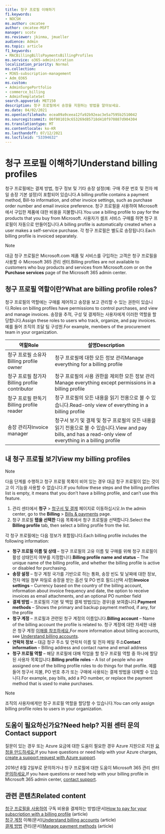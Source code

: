```yaml
---
title: 청구 프로필 이해하기
f1.keywords:
- NOCSH
ms.author: cmcatee
author: cmcatee-MSFT
manager: scotv
ms.reviewer: jkinma, jmueller
audience: Admin
ms.topic: article
f1_keywords:
- MACBillingBillsPaymentsBillingProfiles
ms.service: o365-administration
localization_priority: Normal
ms.collection:
- M365-subscription-management
- Adm_O365
ms.custom:
- AdminSurgePortfolio
- commerce_billing
- AdminTemplateSet
search.appverid: MET150
description: 청구 프로필에서 송장을 지원하는 방법을 알아보세요.
ms.date: 04/02/2021
ms.openlocfilehash: ecea09a9ceea12fa92b92eac3e5a7595b2510042
ms.sourcegitcommit: 00f001019c653269d85718d410f970887d904304
ms.translationtype: MT
ms.contentlocale: ko-KR
ms.lasthandoff: 07/12/2021
ms.locfileid: "53394632"
---
```

# <a name="understand-billing-profiles"></a><span data-ttu-id="3a32b-103">청구 프로필 이해하기</span><span class="sxs-lookup"><span data-stu-id="3a32b-103">Understand billing profiles</span></span>

<span data-ttu-id="3a32b-104">청구 프로필에는 결제 방법, 청구 정보 및 기타 송장 설정(예: 구매 주문 번호 및 전자 메일 송장 기본 설정)이 포함되어 있습니다.</span><span class="sxs-lookup"><span data-stu-id="3a32b-104">A billing profile contains a payment method, Bill-to information, and other invoice settings, such as purchase order number and email invoice preference.</span></span> <span data-ttu-id="3a32b-105">청구 프로필을 사용하여 Microsoft에서 구입한 제품에 대한 비용을 지불합니다.</span><span class="sxs-lookup"><span data-stu-id="3a32b-105">You use a billing profile to pay for the products that you buy from Microsoft.</span></span> <span data-ttu-id="3a32b-106">사용자가 셀프 서비스 구매를 하면 청구 프로필이 자동으로 만들어집니다.</span><span class="sxs-lookup"><span data-stu-id="3a32b-106">A billing profile is automatically created when a user makes a self-service purchase.</span></span> <span data-ttu-id="3a32b-107">각 청구 프로필은 별도로 송장됩니다.</span><span class="sxs-lookup"><span data-stu-id="3a32b-107">Each billing profile is invoiced separately.</span></span>

> [!NOTE]
>
> <span data-ttu-id="3a32b-108">대금 청구 프로필은 Microsoft.com 제품 및 서비스를 구입하는 고객은 청구  프로필을 사용할 수 Microsoft 365 관리 센터.</span><span class="sxs-lookup"><span data-stu-id="3a32b-108">Billing profiles are not available to customers who buy products and services from Microsoft.com or on the **Purchase services** page of the Microsoft 365 admin center.</span></span>

## <a name="what-are-billing-profile-roles"></a><span data-ttu-id="3a32b-109">청구 프로필 역할이란?</span><span class="sxs-lookup"><span data-stu-id="3a32b-109">What are billing profile roles?</span></span>

<span data-ttu-id="3a32b-110">청구 프로필의 역할에는 구매를 제어하고 송장을 보고 관리할 수 있는 권한이 있습니다.</span><span class="sxs-lookup"><span data-stu-id="3a32b-110">Roles on billing profiles have permissions to control purchases, and view and manage invoices.</span></span> <span data-ttu-id="3a32b-111">송장을 추적, 구성 및 결제하는 사용자에게 이러한 역할을 할당합니다.</span><span class="sxs-lookup"><span data-stu-id="3a32b-111">Assign these roles to users who track, organize, and pay invoices.</span></span> <span data-ttu-id="3a32b-112">예를 들어 조직의 조달 팀 구성원.</span><span class="sxs-lookup"><span data-stu-id="3a32b-112">For example, members of the procurement team in your organization.</span></span>

| <span data-ttu-id="3a32b-113">역할</span><span class="sxs-lookup"><span data-stu-id="3a32b-113">Role</span></span>                         | <span data-ttu-id="3a32b-114">설명</span><span class="sxs-lookup"><span data-stu-id="3a32b-114">Description</span></span>                                                                      |
|----------------------------- |--------------------------------------------------------------------------------- |
| <span data-ttu-id="3a32b-115">청구 프로필 소유자</span><span class="sxs-lookup"><span data-stu-id="3a32b-115">Billing profile owner</span></span>        | <span data-ttu-id="3a32b-116">청구 프로필에 대한 모든 정보 관리</span><span class="sxs-lookup"><span data-stu-id="3a32b-116">Manage everything for a billing profile</span></span>                                          |
| <span data-ttu-id="3a32b-117">청구 프로필 참가자</span><span class="sxs-lookup"><span data-stu-id="3a32b-117">Billing profile contributor</span></span>  | <span data-ttu-id="3a32b-118">청구 프로필의 사용 권한을 제외한 모든 정보 관리</span><span class="sxs-lookup"><span data-stu-id="3a32b-118">Manage everything except permissions in a billing profile</span></span>                        |
| <span data-ttu-id="3a32b-119">청구 프로필 판독기</span><span class="sxs-lookup"><span data-stu-id="3a32b-119">Billing profile reader</span></span>       | <span data-ttu-id="3a32b-120">청구 프로필의 모든 내용을 읽기 전용으로 볼 수 있습니다.</span><span class="sxs-lookup"><span data-stu-id="3a32b-120">Read-only view of everything in a billing profile</span></span>                                |
| <span data-ttu-id="3a32b-121">송장 관리자</span><span class="sxs-lookup"><span data-stu-id="3a32b-121">Invoice manager</span></span>              | <span data-ttu-id="3a32b-122">청구서 보기 및 결제 및 청구 프로필의 모든 내용을 읽기 전용으로 볼 수 있습니다.</span><span class="sxs-lookup"><span data-stu-id="3a32b-122">View and pay bills, and has a read-only view of everything in a billing profile</span></span>  |

## <a name="view-my-billing-profiles"></a><span data-ttu-id="3a32b-123">내 청구 프로필 보기</span><span class="sxs-lookup"><span data-stu-id="3a32b-123">View my billing profiles</span></span>

> [!NOTE]
>
> <span data-ttu-id="3a32b-124">다음 단계를 수행하고 청구 프로필 목록이 비어 있는 경우 대금 청구 프로필이 없는 것이고 이 기능을 사용할 수 없습니다.</span><span class="sxs-lookup"><span data-stu-id="3a32b-124">If you follow these steps and the billing profiles list is empty, it means that you don’t have a billing profile, and can’t use this feature.</span></span>

1. <span data-ttu-id="3a32b-125">관리 센터에서 **청구** \> <a href="https://go.microsoft.com/fwlink/p/?linkid=2102895" target="_blank">청구서 및 결제</a> 페이지로 이동하십시오.</span><span class="sxs-lookup"><span data-stu-id="3a32b-125">In the admin center, go to the **Billing** \> <a href="https://go.microsoft.com/fwlink/p/?linkid=2102895" target="_blank">Bills & payments</a> page.</span></span>
2. <span data-ttu-id="3a32b-126">청구 프로필 **탭을 선택한** 다음 목록에서 청구 프로필을 선택합니다.</span><span class="sxs-lookup"><span data-stu-id="3a32b-126">Select the **Billing profile** tab, then select a billing profile from the list.</span></span>

<span data-ttu-id="3a32b-127">각 청구 프로필에는 다음 정보가 포함됩니다.</span><span class="sxs-lookup"><span data-stu-id="3a32b-127">Each billing profile includes the following information:</span></span>

- <span data-ttu-id="3a32b-128">**청구 프로필 이름 및 상태** &ndash; 청구 프로필의 고유 이름 및 구매를 위해 청구 프로필이 활성 상태인지 여부를 지정합니다.</span><span class="sxs-lookup"><span data-stu-id="3a32b-128">**Billing profile name and status** &ndash; The unique name of the billing profile, and whether the billing profile is active or disabled for purchasing.</span></span>
- <span data-ttu-id="3a32b-129">**송장 설정** &ndash; 청구 계정 국가를 기반으로 하는 통화, 송장 빈도 및 날짜에 대한 정보, 전자 메일 첨부 파일로 송장을 받는 옵션 및 PO 번호 필드(선택 사항)</span><span class="sxs-lookup"><span data-stu-id="3a32b-129">**Invoice settings** &ndash; Currency based on the country of the billing account, information about invoice frequency and date, the option to receive invoices as email attachments, and an optional PO number field</span></span>
- <span data-ttu-id="3a32b-130">**결제 방법** &ndash; 프로필의 기본 및 백업 결제 방법(있는 경우)을 보여줍니다.</span><span class="sxs-lookup"><span data-stu-id="3a32b-130">**Payment methods** &ndash; Shows the primary and backup payment method, if any, for the profile</span></span>
- <span data-ttu-id="3a32b-131">**청구 계정** &ndash; 프로필과 관련된 청구 계정의 이름입니다.</span><span class="sxs-lookup"><span data-stu-id="3a32b-131">**Billing account** &ndash; Name of the billing account the profile is related to.</span></span> <span data-ttu-id="3a32b-132">청구 계정에 대한 자세한 내용은 청구 계정 [이해를 참조하세요.](../manage-billing-accounts.md)</span><span class="sxs-lookup"><span data-stu-id="3a32b-132">For more information about billing accounts, see [Understand billing accounts](../manage-billing-accounts.md).</span></span>
- <span data-ttu-id="3a32b-133">**연락처 정보** &ndash; 대금 청구 주소 및 연락처 이름 및 전자 메일 주소</span><span class="sxs-lookup"><span data-stu-id="3a32b-133">**Contact information** &ndash; Billing address and contact name and email address</span></span>
- <span data-ttu-id="3a32b-134">**청구 프로필 역할** &ndash; 해당 프로필에 대해 작업을 할 청구 프로필 역할 중 하나에 할당된 사용자 목록입니다.</span><span class="sxs-lookup"><span data-stu-id="3a32b-134">**Billing profile roles** &ndash; A list of people who are assigned one of the billing profile roles to do things for that profile.</span></span> <span data-ttu-id="3a32b-135">예를 들어 청구서 지불, PO 번호 추가 또는 구매에 사용되는 결제 방법을 대체할 수 있습니다.</span><span class="sxs-lookup"><span data-stu-id="3a32b-135">For example, pay bills, add a PO number, or replace the payment method that is used to make purchases.</span></span>

> [!NOTE]
>
> <span data-ttu-id="3a32b-136">조직의 사용자에게만 청구 프로필 역할을 할당할 수 있습니다.</span><span class="sxs-lookup"><span data-stu-id="3a32b-136">You can only assign billing profile roles to users in your organization.</span></span>

## <a name="need-help-contact-support"></a><span data-ttu-id="3a32b-137">도움이 필요하신가요?</span><span class="sxs-lookup"><span data-stu-id="3a32b-137">Need help?</span></span> <span data-ttu-id="3a32b-138">지원 센터 문의</span><span class="sxs-lookup"><span data-stu-id="3a32b-138">Contact support</span></span>

<span data-ttu-id="3a32b-139">질문이 있는 경우 또는 Azure 요금에 대한 도움이 필요한 경우 Azure 지원으로 지원 <a href="https://portal.azure.com/#blade/Microsoft_Azure_Support/HelpAndSupportBlade/newsupportrequest" target="_blank">요청을 만드하세요.</a></span><span class="sxs-lookup"><span data-stu-id="3a32b-139">If you have questions or need help with your Azure charges, <a href="https://portal.azure.com/#blade/Microsoft_Azure_Support/HelpAndSupportBlade/newsupportrequest" target="_blank">create a support request with Azure support</a>.</span></span>

<span data-ttu-id="3a32b-140">2016년 8월 2일부로 문의하거나 청구 프로필에 대한 도움이 Microsoft 365 관리 센터 [문의하세요.](../../business-video/get-help-support.md)</span><span class="sxs-lookup"><span data-stu-id="3a32b-140">If you have questions or need help with your billing profile in Microsoft 365 admin center, [contact support](../../business-video/get-help-support.md).</span></span>

## <a name="related-content"></a><span data-ttu-id="3a32b-141">관련 콘텐츠</span><span class="sxs-lookup"><span data-stu-id="3a32b-141">Related content</span></span>

<span data-ttu-id="3a32b-142">[청구 프로필을 사용하여](pay-for-subscription-billing-profile.md) 구독 비용을 결제하는 방법(문서)</span><span class="sxs-lookup"><span data-stu-id="3a32b-142">[How to pay for your subscription with a billing profile](pay-for-subscription-billing-profile.md) (article)</span></span>\
<span data-ttu-id="3a32b-143">[청구 계정](../manage-billing-accounts.md) 이해(문서)</span><span class="sxs-lookup"><span data-stu-id="3a32b-143">[Understand billing accounts](../manage-billing-accounts.md) (article)</span></span>\
<span data-ttu-id="3a32b-144">[결제 방법](manage-payment-methods.md) 관리(문서)</span><span class="sxs-lookup"><span data-stu-id="3a32b-144">[Manage payment methods](manage-payment-methods.md) (article)</span></span>
